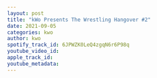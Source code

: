 ```yaml
---
layout: post
title: "kWo Presents The Wrestling Hangover #2"
date: 2021-09-05
categories: kwo
author: kwo
spotify_track_id: 6JPWZK0LeQ4zgqN6r6P98q
youtube_video_id: 
apple_track_id: 
youtube_metadata: 
---
```

